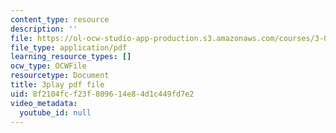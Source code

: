 ```yaml
---
content_type: resource
description: ''
file: https://ol-ocw-studio-app-production.s3.amazonaws.com/courses/3-091-introduction-to-solid-state-chemistry-fall-2018/8f2104fcf23f809614e84d1c449fd7e2_DvGNpuan4rw.pdf
file_type: application/pdf
learning_resource_types: []
ocw_type: OCWFile
resourcetype: Document
title: 3play pdf file
uid: 8f2104fc-f23f-8096-14e8-4d1c449fd7e2
video_metadata:
  youtube_id: null
---
```

